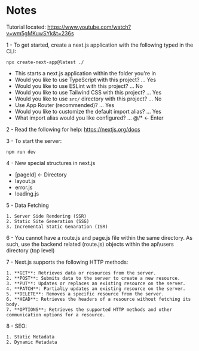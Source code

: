 # Notes

Tutorial located: https://www.youtube.com/watch?v=wm5gMKuwSYk&t=236s

1 - To get started, create a next.js application with the following typed in the CLI:
```
npx create-next-app@latest ./   
```
- This starts a next.js application within the folder you're in
- Would you like to use TypeScript with this project? … Yes
- Would you like to use ESLint with this project? … No
- Would you like to use Tailwind CSS with this project? … Yes
- Would you like to use `src/` directory with this project? … No
- Use App Router (recommended)? … Yes
- Would you like to customize the default import alias? …  Yes
- What import alias would you like configured? … @/*  <- Enter

2 - Read the following for help:  https://nextjs.org/docs

3 - To start the server:
```angular2html
npm run dev
```

4 - New special structures in next.js
- [pageId] <- Directory
- layout.js
- error.js
- loading.js

5 - Data Fetching

    1. Server Side Rendering (SSR)
    2. Static Site Generation (SSG)
    3. Incremental Static Genaration (ISR)

6 - You cannot have a route.js and page.js file within the same directory.  As such, use the backend related (route.js) objects within the api\users directory (top level)

7 - Next.js supports the following HTTP methods:

    1. **GET**: Retrieves data or resources from the server.
    2. **POST**: Submits data to the server to create a new resource.
    3. **PUT**: Updates or replaces an existing resource on the server.
    4. **PATCH**: PartialLy updates an existing resource on the server.
    5. **DELETE**: Removes a specific resource from the server.
    6. **HEAD**: Retrieves the headers of a resource without fetching its body.
    7. **OPTIONS**; Retrieves the supported HTTP methods and other communication options for a resource.

8 - SEO: 

    1. Static Metadata
    2. Dynamic Metadata